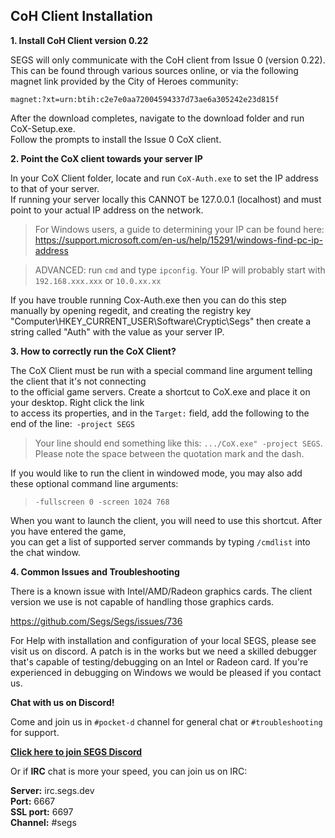 CoH Client Installation
------

**1. Install CoH Client version 0.22**

SEGS will only communicate with the CoH client from Issue 0 (version 0.22).  
This can be found through various sources online, or via the following magnet link provided by the City of Heroes community:  

```
magnet:?xt=urn:btih:c2e7e0aa72004594337d73ae6a305242e23d815f
```

After the download completes, navigate to the download folder and run CoX-Setup.exe.  
Follow the prompts to install the Issue 0 CoX client.  


**2. Point the CoX client towards your server IP**

In your CoX Client folder, locate and run `CoX-Auth.exe` to set the IP address to that of your server.  
If running your server locally this CANNOT be 127.0.0.1 (localhost) and must point to your actual IP address on the network.  
   
> For Windows users, a guide to determining your IP can be found here: https://support.microsoft.com/en-us/help/15291/windows-find-pc-ip-address
   
> ADVANCED: run `cmd` and type `ipconfig`. Your IP will probably start with `192.168.xxx.xxx` or `10.0.xx.xx`

If you have trouble running Cox-Auth.exe then you can do this step manually by opening regedit, and creating the registry key "Computer\HKEY_CURRENT_USER\Software\Cryptic\Segs" then create a string called "Auth" with the value as your server IP.


**3. How to correctly run the CoX Client?**

The CoX Client must be run with a special command line argument telling the client that it's not connecting  
to the official game servers. Create a shortcut to CoX.exe and place it on your desktop. Right click the link  
to access its properties, and in the `Target:` field, add the following to the end of the line:` -project SEGS`  

> Your line should end something like this: `.../CoX.exe" -project SEGS`.  
> Please note the space between the quotation mark and the dash.

If you would like to run the client in windowed mode, you may also add these optional command line arguments:  

> `-fullscreen 0 -screen 1024 768`

When you want to launch the client, you will need to use this shortcut. After you have entered the game,   
you can get a list of supported server commands by typing `/cmdlist` into the chat window.  


**4. Common Issues and Troubleshooting**

There is a known issue with Intel/AMD/Radeon graphics cards.
The client version we use is not capable of handling those graphics cards.

https://github.com/Segs/Segs/issues/736

For Help with installation and configuration of your local SEGS, please see visit us on discord.
A patch is in the works but we need a skilled debugger that's capable of testing/debugging on an
Intel or Radeon card. If you're experienced in debugging on Windows we would be pleased if you contact us.

**Chat with us on Discord!**

Come and join us in `#pocket-d` channel for general chat or `#troubleshooting` for support.  

 [**Click here to join SEGS Discord**](https://discord.segs.dev/)  

Or if **IRC** chat is more your speed, you can join us on IRC:  

  **Server:** irc.segs.dev  
  **Port:** 6667  
  **SSL port:** 6697  
  **Channel:** #segs  
